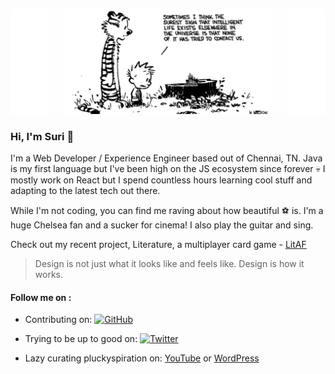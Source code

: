![](./header.jpg)

### Hi, I'm Suri :wave:

I'm a Web Developer / Experience Engineer based out of Chennai, TN. Java is my first language but I've been high on the JS ecosystem since forever :skull: I mostly work on React but I spend countless hours learning cool stuff and adapting to the latest tech out there.

While I'm not coding, you can find me raving about how beautiful :soccer: is. I'm a huge Chelsea fan and a sucker for cinema! I also play the guitar and sing.

Check out my recent project, Literature, a multiplayer card game - [LitAF](https://play-litaf.herokuapp.com)

> Design is not just what it looks like and feels like. Design is how it works.

#### Follow me on :

<p align="center"> 


- Contributing on: <a href="https://github.com/PluckyPrecious"><img src="https://img.shields.io/github/followers/PluckyPrecious.svg?label=GitHub&style=social" alt="GitHub"></a>


- Trying to be up to good on: <a href="https://twitter.com/PluckyPrecious"><img src="https://img.shields.io/twitter/follow/PluckyPrecious?label=Twitter&style=social" alt="Twitter"></a> 


- Lazy curating pluckyspiration on: <a href="https://www.youtube.com/channel/UC2-U73E-uyf_lNCDO0yENlQ?view_as=subscriber">YouTube</a> or <a href="https://pluckys.home.blog/2019/11/01/the-journey-begins/">WordPress</a>

<!--
**narayanasuri/narayanasuri** is a ✨ _special_ ✨ repository because its `README.md` (this file) appears on your GitHub profile.

Here are some ideas to get you started:

- 🔭 I’m currently working on ...
- 🌱 I’m currently learning ...
- 👯 I’m looking to collaborate on ...
- 🤔 I’m looking for help with ...
- 💬 Ask me about ...
- 📫 How to reach me: ...
- 😄 Pronouns: ...
- ⚡ Fun fact: ...
-->

